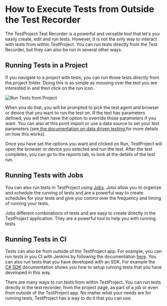 # How to Execute Tests from Outside the Test Recorder

The TestProject Test Recorder is a powerful and versatile tool that let's you easily create, edit and run tests. However, it is not the only way to interact with tests from within TestProject. You can run tests directly from the Test Recorder, but they can also be run in several other ways.

## Running Tests in a Project

If you navigate to a project with tests, you can run those tests directly from the project folder. Doing this is as simple as mousing over the test you are interested in and then click on the run icon.

![Run Tests from Project](<../.gitbook/assets/image (128) (1).png>)

When you do that, you will be prompted to pick the test agent and browser or device that you want to run the test on. If the test has parameters defined, you will then have the option to override those parameters if you want. You can also at this point import or use a data source to set your test parameters (see[ the documentation on data driven testing ](../using-the-smart-test-recorder/using-data-driven-jobs-in-testproject.md)for more details on how this works).

Once you have set the options you want and clicked on Run, TestProject will open the browser or device you selected and run the test. After the test completes, you can go to the reports tab, to look at the details of the test run.

## Running Tests with Jobs

You can also run tests in TestProject using [Jobs](../schedule-and-run-tests/create-and-schedule-jobs.md). Jobs allow you to organize and schedule the running of tests and are a powerful way to create schedules for your tests and give you control over the frequency and timing of running your tests.

Jobs different combinations of tests and are easy to create directly in the TestProject application. They are a powerful tool to help you with running tests.

## Running Tests in CI

Tests can also be from outside of the TestProject app. For example, you can run tests in you CI with Jenkins by following the documentation [here](../testproject-integrations/integration-with-jenkins.md). You can also run tests that you have developed with an SDK. For example the [C# SDK](broken-reference) documentation shows you how to setup running tests that you have developed in this way.&#x20;

There are many ways to run tests from within TestProject. You can run tests directly in the test recorder, from the project page, as part of a job or even from outside of the TestProject app. No matter what your needs are for running tests, TestProject has a way to do it that you can use.
